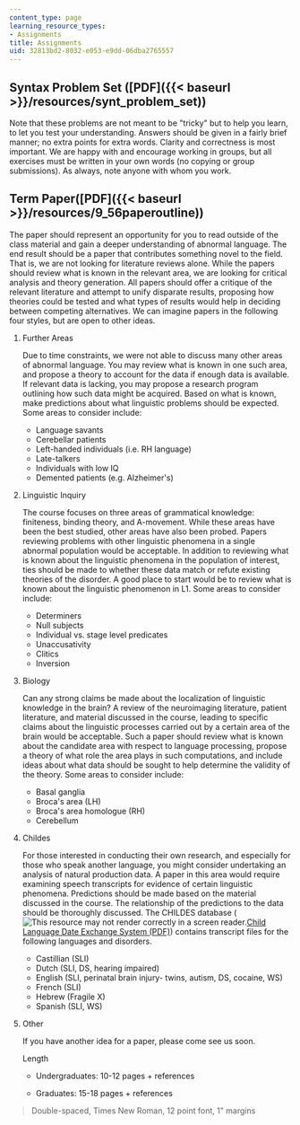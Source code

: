 ```yaml
---
content_type: page
learning_resource_types:
- Assignments
title: Assignments
uid: 32813bd2-8032-e053-e9dd-06dba2765557
---
```


Syntax Problem Set ([PDF]({{< baseurl >}}/resources/synt_problem_set))
----------------------------------------------------------------------

Note that these problems are not meant to be "tricky" but to help you learn, to let you test your understanding. Answers should be given in a fairly brief manner; no extra points for extra words. Clarity and correctness is most important. We are happy with and encourage working in groups, but all exercises must be written in your own words (no copying or group submissions). As always, note anyone with whom you work.

Term Paper([PDF]({{< baseurl >}}/resources/9_56paperoutline))
-------------------------------------------------------------

The paper should represent an opportunity for you to read outside of the class material and gain a deeper understanding of abnormal language. The end result should be a paper that contributes something novel to the field. That is, we are not looking for literature reviews alone. While the papers should review what is known in the relevant area, we are looking for critical analysis and theory generation. All papers should offer a critique of the relevant literature and attempt to unify disparate results, proposing how theories could be tested and what types of results would help in deciding between competing alternatives. We can imagine papers in the following four styles, but are open to other ideas.

1.  Further Areas
    
    Due to time constraints, we were not able to discuss many other areas of abnormal language. You may review what is known in one such area, and propose a theory to account for the data if enough data is available. If relevant data is lacking, you may propose a research program outlining how such data might be acquired. Based on what is known, make predictions about what linguistic problems should be expected. Some areas to consider include:
    
    *   Language savants
    *   Cerebellar patients
    *   Left-handed individuals (i.e. RH language)
    *   Late-talkers
    *   Individuals with low IQ
    *   Demented patients (e.g. Alzheimer's)
2.  Linguistic Inquiry
    
    The course focuses on three areas of grammatical knowledge: finiteness, binding theory, and A-movement. While these areas have been the best studied, other areas have also been probed. Papers reviewing problems with other linguistic phenomena in a single abnormal population would be acceptable. In addition to reviewing what is known about the linguistic phenomena in the population of interest, ties should be made to whether these data match or refute existing theories of the disorder. A good place to start would be to review what is known about the linguistic phenomenon in L1. Some areas to consider include:
    
    *   Determiners
    *   Null subjects
    *   Individual vs. stage level predicates
    *   Unaccusativity
    *   Clitics
    *   Inversion
    
3.  Biology
    
    Can any strong claims be made about the localization of linguistic knowledge in the brain? A review of the neuroimaging literature, patient literature, and material discussed in the course, leading to specific claims about the linguistic processes carried out by a certain area of the brain would be acceptable. Such a paper should review what is known about the candidate area with respect to language processing, propose a theory of what role the area plays in such computations, and include ideas about what data should be sought to help determine the validity of the theory. Some areas to consider include:
    
    *   Basal ganglia
    *   Broca's area (LH)
    *   Broca's area homologue (RH)
    *   Cerebellum
4.  Childes
    
    For those interested in conducting their own research, and especially for those who speak another language, you might consider undertaking an analysis of natural production data. A paper in this area would require examining speech transcripts for evidence of certain linguistic phenomena. Predictions should be made based on the material discussed in the course. The relationship of the predictions to the data should be thoroughly discussed. The CHILDES database (![This resource may not render correctly in a screen reader.](/images/inacessible.gif)[Child Language Date Exchange System (PDF)](http://www.cnts.ua.ac.be/~gillis/pdf/2014_CHILDES.pdf)) contains transcript files for the following languages and disorders.
    
    *   Castillian (SLI)
    *   Dutch (SLI, DS, hearing impaired)
    *   English (SLI, perinatal brain injury- twins, autism, DS, cocaine, WS)
    *   French (SLI)
    *   Hebrew (Fragile X)
    *   Spanish (SLI, WS)
5.  Other
    
    If you have another idea for a paper, please come see us soon.
    
    Length
    
    *   Undergraduates: 10-12 pages + references
        
    *   Graduates: 15-18 pages + references
        

> Double-spaced, Times New Roman, 12 point font, 1" margins